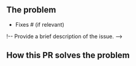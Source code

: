 ## The problem

- Fixes #<issue number> (if relevant)

!-- Provide a brief description of the issue. -->

## How this PR solves the problem
